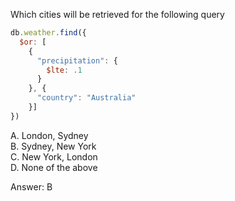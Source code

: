 
Which cities will be retrieved for the following query

```js
db.weather.find({
  $or: [
    {
      "precipitation": {
        $lte: .1
      }
    }, {
      "country": "Australia"
    }]
})
```


A. London, Sydney  
B. Sydney, New York  
C. New York, London  
D. None of the above  

Answer: B